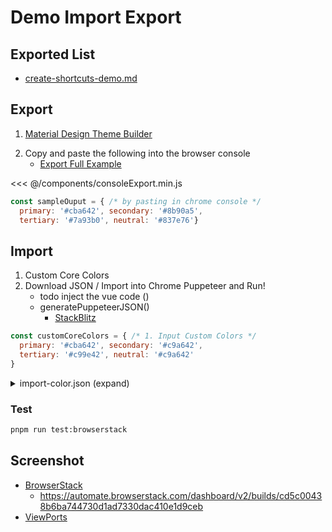 # Demo Import Export
## Exported List
* [create-shortcuts-demo.md](demos/create-shortcuts-demo.md)
## Export
1. [Material Design Theme Builder](https://m3.material.io/theme-builder#/custom?primary=#cba642)
<!-- todo make the code tag block to toggle between the two instead. i.e. json / yaml / js -->
2. Copy and paste the following into the browser console
    * [Export Full Example](/dev/cheatsheet#export)
<!-- todo save to clipboard in one liner? -->
<<< @/components/consoleExport.min.js
```js
const sampleOuput = { /* by pasting in chrome console */
  primary: '#cba642', secondary: '#8b90a5',
  tertiary: '#7a93b0', neutral: '#837e76'}
```

## Import
1. Custom Core Colors
2. Download JSON / Import into Chrome Puppeteer and Run!
   * todo inject the vue code ()
   <!-- https://vitepress.dev/guide/markdown#import-code-snippets -->
   * generatePuppeteerJSON()
      * [StackBlitz](https://stackblitz.com/edit/stackblitz-starters-vuurgm?file=index.mjs)
```js
const customCoreColors = { /* 1. Input Custom Colors */
  primary: '#cba642', secondary: '#c9a642',
  tertiary: '#c99e42', neutral: '#c9a642'
}
```
<!-- hardcoded for now -->
<!-- <<< @/public/puppJsonReplay/import-colors.json#snippet{1} -->
<details>
  <summary>import-color.json (expand)</summary>

  <<< @/public/puppJsonReplay/import-colors.json
</details>

### Test
```bash
pnpm run test:browserstack
```

## Screenshot
* [BrowserStack](https://automate.browserstack.com/dashboard/v2/public-build/d0gyUE5NTisySlV2OFVBeEFMQXBTMlJ1WkdmdU5VUUFuWVBrRlpSZGwyVGN2UHIwMEg3WTBpMEFQQTNoRDFwbisvSWFiSlQ3UitRcVFNS1AzZW5xTWc9PS0tSDRzTkRFbzk3N3hwZ0x2OGlyRFhJQT09--df19d14ce04bca38050f297c9e441722fdd10504)
    * https://automate.browserstack.com/dashboard/v2/builds/cd5c00438b6ba744730d1ad7330dac410e1d9ceb
* [ViewPorts](/dev/readme_material_design_3_import_export_ext.dev.html#viewports-for-screenshot)

